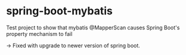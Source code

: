 spring-boot-mybatis
===================

Test project to show that mybatis @MapperScan causes Spring Boot's property mechanism to fail

-> Fixed with upgrade to newer version of spring boot.
